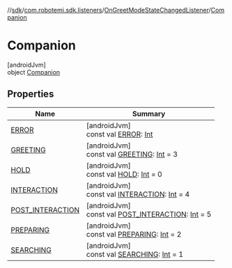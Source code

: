 //[sdk](../../../../index.md)/[com.robotemi.sdk.listeners](../../index.md)/[OnGreetModeStateChangedListener](../index.md)/[Companion](index.md)

# Companion

[androidJvm]\
object [Companion](index.md)

## Properties

| Name | Summary |
|---|---|
| [ERROR](-e-r-r-o-r.md) | [androidJvm]<br>const val [ERROR](-e-r-r-o-r.md): [Int](https://kotlinlang.org/api/latest/jvm/stdlib/kotlin/-int/index.html) |
| [GREETING](-g-r-e-e-t-i-n-g.md) | [androidJvm]<br>const val [GREETING](-g-r-e-e-t-i-n-g.md): [Int](https://kotlinlang.org/api/latest/jvm/stdlib/kotlin/-int/index.html) = 3 |
| [HOLD](-h-o-l-d.md) | [androidJvm]<br>const val [HOLD](-h-o-l-d.md): [Int](https://kotlinlang.org/api/latest/jvm/stdlib/kotlin/-int/index.html) = 0 |
| [INTERACTION](-i-n-t-e-r-a-c-t-i-o-n.md) | [androidJvm]<br>const val [INTERACTION](-i-n-t-e-r-a-c-t-i-o-n.md): [Int](https://kotlinlang.org/api/latest/jvm/stdlib/kotlin/-int/index.html) = 4 |
| [POST_INTERACTION](-p-o-s-t_-i-n-t-e-r-a-c-t-i-o-n.md) | [androidJvm]<br>const val [POST_INTERACTION](-p-o-s-t_-i-n-t-e-r-a-c-t-i-o-n.md): [Int](https://kotlinlang.org/api/latest/jvm/stdlib/kotlin/-int/index.html) = 5 |
| [PREPARING](-p-r-e-p-a-r-i-n-g.md) | [androidJvm]<br>const val [PREPARING](-p-r-e-p-a-r-i-n-g.md): [Int](https://kotlinlang.org/api/latest/jvm/stdlib/kotlin/-int/index.html) = 2 |
| [SEARCHING](-s-e-a-r-c-h-i-n-g.md) | [androidJvm]<br>const val [SEARCHING](-s-e-a-r-c-h-i-n-g.md): [Int](https://kotlinlang.org/api/latest/jvm/stdlib/kotlin/-int/index.html) = 1 |
